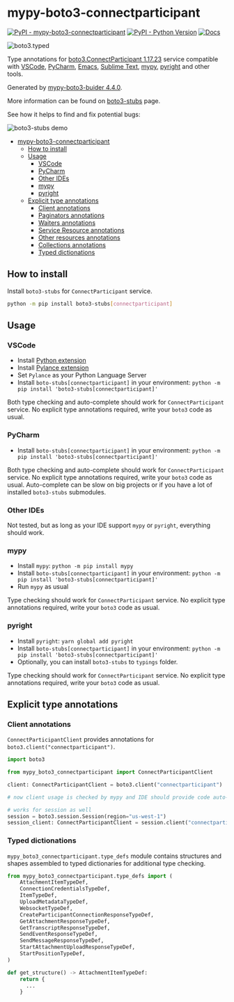 # mypy-boto3-connectparticipant

[![PyPI - mypy-boto3-connectparticipant](https://img.shields.io/pypi/v/mypy-boto3-connectparticipant.svg?color=blue)](https://pypi.org/project/mypy-boto3-connectparticipant)
[![PyPI - Python Version](https://img.shields.io/pypi/pyversions/mypy-boto3-connectparticipant.svg?color=blue)](https://pypi.org/project/mypy-boto3-connectparticipant)
[![Docs](https://img.shields.io/readthedocs/mypy-boto3-builder.svg?color=blue)](https://mypy-boto3-builder.readthedocs.io/)

![boto3.typed](https://github.com/vemel/mypy_boto3_builder/raw/master/logo.png)

Type annotations for
[boto3.ConnectParticipant 1.17.23](https://boto3.amazonaws.com/v1/documentation/api/1.17.23/reference/services/connectparticipant.html#ConnectParticipant) service
compatible with
[VSCode](https://code.visualstudio.com/),
[PyCharm](https://www.jetbrains.com/pycharm/),
[Emacs](https://www.gnu.org/software/emacs/),
[Sublime Text](https://www.sublimetext.com/),
[mypy](https://github.com/python/mypy),
[pyright](https://github.com/microsoft/pyright)
and other tools.

Generated by [mypy-boto3-buider 4.4.0](https://github.com/vemel/mypy_boto3_builder).

More information can be found on [boto3-stubs](https://pypi.org/project/boto3-stubs/) page.

See how it helps to find and fix potential bugs:

![boto3-stubs demo](https://github.com/vemel/mypy_boto3_builder/raw/master/demo.gif)

- [mypy-boto3-connectparticipant](#mypy-boto3-connectparticipant)
  - [How to install](#how-to-install)
  - [Usage](#usage)
    - [VSCode](#vscode)
    - [PyCharm](#pycharm)
    - [Other IDEs](#other-ides)
    - [mypy](#mypy)
    - [pyright](#pyright)
  - [Explicit type annotations](#explicit-type-annotations)
    - [Client annotations](#client-annotations)
    - [Paginators annotations](#paginators-annotations)
    - [Waiters annotations](#waiters-annotations)
    - [Service Resource annotations](#service-resource-annotations)
    - [Other resources annotations](#other-resources-annotations)
    - [Collections annotations](#collections-annotations)
    - [Typed dictionations](#typed-dictionations)

## How to install

Install `boto3-stubs` for `ConnectParticipant` service.

```bash
python -m pip install boto3-stubs[connectparticipant]
```

## Usage

### VSCode

- Install [Python extension](https://marketplace.visualstudio.com/items?itemName=ms-python.python)
- Install [Pylance extension](https://marketplace.visualstudio.com/items?itemName=ms-python.vscode-pylance)
- Set `Pylance` as your Python Language Server
- Install `boto-stubs[connectparticipant]` in your environment: `python -m pip install 'boto3-stubs[connectparticipant]'`

Both type checking and auto-complete should work for `ConnectParticipant` service.
No explicit type annotations required, write your `boto3` code as usual.

### PyCharm

- Install `boto-stubs[connectparticipant]` in your environment: `python -m pip install 'boto3-stubs[connectparticipant]'`

Both type checking and auto-complete should work for `ConnectParticipant` service.
No explicit type annotations required, write your `boto3` code as usual.
Auto-complete can be slow on big projects or if you have a lot of installed `boto3-stubs` submodules.

### Other IDEs

Not tested, but as long as your IDE support `mypy` or `pyright`, everything should work.

### mypy

- Install `mypy`: `python -m pip install mypy`
- Install `boto-stubs[connectparticipant]` in your environment: `python -m pip install 'boto3-stubs[connectparticipant]'`
- Run `mypy` as usual

Type checking should work for `ConnectParticipant` service.
No explicit type annotations required, write your `boto3` code as usual.

### pyright

- Install `pyright`: `yarn global add pyright`
- Install `boto-stubs[connectparticipant]` in your environment: `python -m pip install 'boto3-stubs[connectparticipant]'`
- Optionally, you can install `boto3-stubs` to `typings` folder.

Type checking should work for `ConnectParticipant` service.
No explicit type annotations required, write your `boto3` code as usual.

## Explicit type annotations

### Client annotations

`ConnectParticipantClient` provides annotations for `boto3.client("connectparticipant")`.

```python
import boto3

from mypy_boto3_connectparticipant import ConnectParticipantClient

client: ConnectParticipantClient = boto3.client("connectparticipant")

# now client usage is checked by mypy and IDE should provide code auto-complete

# works for session as well
session = boto3.session.Session(region="us-west-1")
session_client: ConnectParticipantClient = session.client("connectparticipant")
```








### Typed dictionations

`mypy_boto3_connectparticipant.type_defs` module contains structures and shapes assembled
to typed dictionaries for additional type checking.

```python
from mypy_boto3_connectparticipant.type_defs import (
    AttachmentItemTypeDef,
    ConnectionCredentialsTypeDef,
    ItemTypeDef,
    UploadMetadataTypeDef,
    WebsocketTypeDef,
    CreateParticipantConnectionResponseTypeDef,
    GetAttachmentResponseTypeDef,
    GetTranscriptResponseTypeDef,
    SendEventResponseTypeDef,
    SendMessageResponseTypeDef,
    StartAttachmentUploadResponseTypeDef,
    StartPositionTypeDef,
)

def get_structure() -> AttachmentItemTypeDef:
    return {
      ...
    }
```
